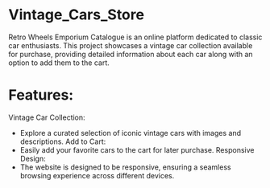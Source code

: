 # Vintage_Cars_Store
Retro Wheels Emporium Catalogue is an online platform dedicated to classic car enthusiasts. This project showcases a vintage car collection available for purchase, providing detailed information about each car along with an option to add them to the cart.

# Features:
Vintage Car Collection: 
- Explore a curated selection of iconic vintage cars with images and descriptions.
Add to Cart: 
- Easily add your favorite cars to the cart for later purchase.
Responsive Design:
- The website is designed to be responsive, ensuring a seamless browsing experience across different devices.
